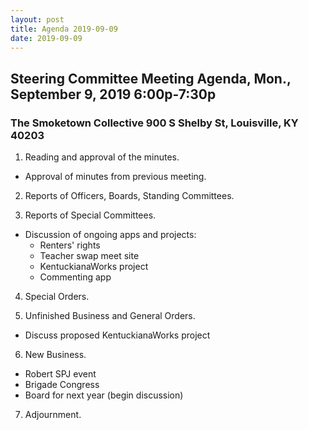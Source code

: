 ```yaml
---
layout: post
title: Agenda 2019-09-09
date: 2019-09-09
---
```


## Steering Committee Meeting Agenda, Mon., September 9, 2019 6:00p-7:30p

### The Smoketown Collective 900 S Shelby St, Louisville, KY 40203

1. Reading and approval of the minutes.

  * Approval of minutes from previous meeting.

2. Reports of Officers, Boards, Standing Committees.

3. Reports of Special Committees.

  * Discussion of ongoing apps and projects:
    * Renters' rights
    * Teacher swap meet site
    * KentuckianaWorks project
    * Commenting app

4. Special Orders.

5. Unfinished Business and General Orders.

  * Discuss proposed KentuckianaWorks project

6. New Business.

  * Robert SPJ event
  * Brigade Congress
  * Board for next year (begin discussion)

7. Adjournment.
